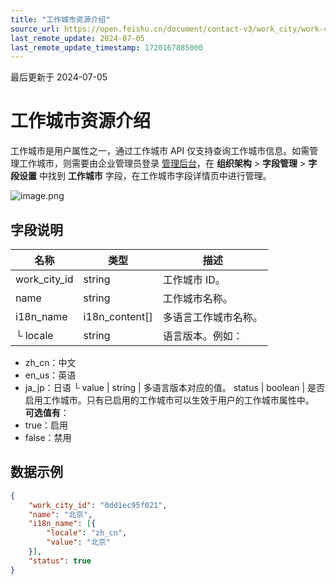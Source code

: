 ```yaml
---
title: "工作城市资源介绍"
source_url: https://open.feishu.cn/document/contact-v3/work_city/work-city-resources-introduction
last_remote_update: 2024-07-05
last_remote_update_timestamp: 1720167885000
---
```

最后更新于 2024-07-05

# 工作城市资源介绍

工作城市是用户属性之一，通过工作城市 API 仅支持查询工作城市信息。如需管理工作城市，则需要由企业管理员登录 [管理后台](https://feishu.cn/admin)，在 **组织架构** > **字段管理** > **字段设置** 中找到 **工作城市** 字段，在工作城市字段详情页中进行管理。

![image.png](https://sf3-cn.feishucdn.com/obj/open-platform-opendoc/e22e0532c19076860f27b5ca0e9449e9_0PVDZ9D0Vq.png?height=698&lazyload=true&maxWidth=600&width=2882)

## 字段说明

名称 | 类型 | 描述
--- | --- | ---
work_city_id | string | 工作城市 ID。
name | string | 工作城市名称。
i18n_name | i18n_content[] | 多语言工作城市名称。
└ locale | string | 语言版本。例如：  
- zh_cn：中文  
- en_us：英语  
- ja_jp：日语
└ value | string | 多语言版本对应的值。
status | boolean | 是否启用工作城市。只有已启用的工作城市可以生效于用户的工作城市属性中。  
**可选值有**：  
- true：启用  
- false：禁用

## 数据示例

```json
{
	"work_city_id": "0dd1ec95f021",
	"name": "北京",
	"i18n_name": [{
		"locale": "zh_cn",
		"value": "北京"
	}],
	"status": true
}
```
